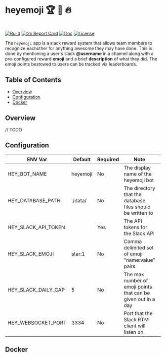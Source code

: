 # heyemoji 🏆 👏 🔥 
# 

[![Build](https://img.shields.io/docker/build/mmcdole/heyemoji)](https://dockerhub.com/mmcdole/heyemoji) [![Go Report Card](https://goreportcard.com/badge/github.com/mmcdole/heyemoji)](https://goreportcard.com/report/github.com/mmcdole/heyemoji) [![Doc](https://godoc.org/github.com/mmcdole/heyemoji?status.svg)](http://godoc.org/github.com/mmcdole/heyemoji) [![License](http://img.shields.io/:license-mit-blue.svg)](http://doge.mit-license.org)

The `heyemoji` app is a slack reward system that allows team members to recognize eachother for anything awesome they may have done.  This is done by mentioning a user's slack **@username** in a channel along with a pre-configured reward **emoji** and a brief **description** of what they did.  The emoji points bestowed to users can be tracked via leaderboards.

## Table of Contents

- [Overview](#overview)
- [Configuration](#configuration)
- [Docker](#docker)

## Overview

// TODO

## Configuration

| ENV Var         | Default  | Required | Note                                                          |   |
|-----------------|----------|----------|---------------------------------------------------------------|---|
| HEY_BOT_NAME        | heyemoji | No       | The display name of the heyemoji bot                          |   |
| HEY_DATABASE_PATH   | ./data/  | No       | The directory that the database files should be written to    |   |
| HEY_SLACK_API_TOKEN |          | Yes      | The API tokens for the Slack API                              |   |
| HEY_SLACK_EMOJI     | star:1   | No       | Comma delimited set of emoji "name:value" pairs               |   |
| HEY_SLACK_DAILY_CAP | 5        | No       | The max number of emoji points that can be given out in a day |   |
| HEY_WEBSOCKET_PORT  | 3334     | No       | Port that the Slack RTM client will listen on                 |   |

## Docker


